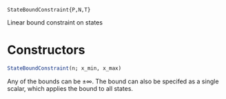 ```
StateBoundConstraint{P,N,T}
```

Linear bound constraint on states

# Constructors

```julia
StateBoundConstraint(n; x_min, x_max)
```

Any of the bounds can be ±∞. The bound can also be specifed as a single scalar, which applies the bound to all states.

